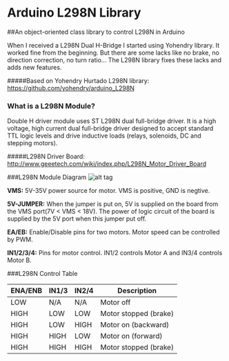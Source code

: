 # Arduino L298N Library

##An object-oriented class library to control L298N in Arduino

When I received a L298N Dual H-Bridge I started using Yohendry
library. It worked fine from the beginning. But there are some
lacks like no brake, no direction correction, no turn ratio...
The L298N library fixes these lacks and adds new features.

#####Based on Yohendry Hurtado L298N library: https://github.com/yohendry/arduino_L298N

### What is a L298N Module?
Double H driver module uses ST L298N dual full-bridge driver.
It is a high voltage, high current dual full-bridge driver
designed to accept standard TTL logic levels and drive
inductive loads (relays, solenoids, DC and stepping
motors).

#####L298N Driver Board: http://www.geeetech.com/wiki/index.php/L298N_Motor_Driver_Board

###L298N Module Diagram
![alt tag](http://www.geeetech.com/wiki/images/a/a5/L298N_diagram1.jpg)

**VMS:** 5V-35V power source for motor. VMS is positive, GND is negtive.

**5V-JUMPER:** When the jumper is put on, 5V is supplied on the board from
the VMS port(7V < VMS < 18V). The power of logic circuit of the board is
supplied by the 5V port when this jumper put off.

**EA/EB:** Enable/Disable pins for two motors. Motor speed can be controlled
by PWM.

**IN1/2/3/4:** Pins for motor control. IN1/2 controls Motor A and IN3/4
controls Motor B.

###L298N Control Table

|ENA/ENB|IN1/3|IN2/4|Description|
|---|---|---|---|
|LOW|N/A|N/A|Motor off|
|HIGH|LOW|LOW|Motor stopped (brake)|
|HIGH|LOW|HIGH|Motor on (backward)|
|HIGH|HIGH|LOW|Motor on (forward)|
|HIGH|HIGH|HIGH|Motor stopped (brake)|
